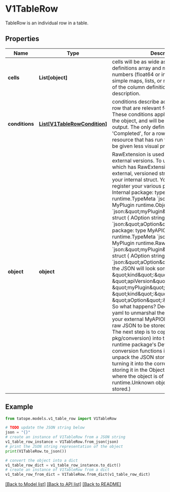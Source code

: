 # V1TableRow

TableRow is an individual row in a table.

## Properties

Name | Type | Description | Notes
------------ | ------------- | ------------- | -------------
**cells** | **List[object]** | cells will be as wide as the column definitions array and may contain strings, numbers (float64 or int64), booleans, simple maps, lists, or null. See the type field of the column definition for a more detailed description. | 
**conditions** | [**List[V1TableRowCondition]**](V1TableRowCondition.md) | conditions describe additional status of a row that are relevant for a human user. These conditions apply to the row, not to the object, and will be specific to table output. The only defined condition type is &#39;Completed&#39;, for a row that indicates a resource that has run to completion and can be given less visual priority. | [optional] 
**object** | **object** | RawExtension is used to hold extensions in external versions.  To use this, make a field which has RawExtension as its type in your external, versioned struct, and Object in your internal struct. You also need to register your various plugin types.  // Internal package:   type MyAPIObject struct {   runtime.TypeMeta &#x60;json:\&quot;,inline\&quot;&#x60;   MyPlugin runtime.Object &#x60;json:\&quot;myPlugin\&quot;&#x60;  }   type PluginA struct {   AOption string &#x60;json:\&quot;aOption\&quot;&#x60;  }  // External package:   type MyAPIObject struct {   runtime.TypeMeta &#x60;json:\&quot;,inline\&quot;&#x60;   MyPlugin runtime.RawExtension &#x60;json:\&quot;myPlugin\&quot;&#x60;  }   type PluginA struct {   AOption string &#x60;json:\&quot;aOption\&quot;&#x60;  }  // On the wire, the JSON will look something like this:   {   \&quot;kind\&quot;:\&quot;MyAPIObject\&quot;,   \&quot;apiVersion\&quot;:\&quot;v1\&quot;,   \&quot;myPlugin\&quot;: {    \&quot;kind\&quot;:\&quot;PluginA\&quot;,    \&quot;aOption\&quot;:\&quot;foo\&quot;,   },  }  So what happens? Decode first uses json or yaml to unmarshal the serialized data into your external MyAPIObject. That causes the raw JSON to be stored, but not unpacked. The next step is to copy (using pkg/conversion) into the internal struct. The runtime package&#39;s DefaultScheme has conversion functions installed which will unpack the JSON stored in RawExtension, turning it into the correct object type, and storing it in the Object. (TODO: In the case where the object is of an unknown type, a runtime.Unknown object will be created and stored.) | [optional] 

## Example

```python
from tatope.models.v1_table_row import V1TableRow

# TODO update the JSON string below
json = "{}"
# create an instance of V1TableRow from a JSON string
v1_table_row_instance = V1TableRow.from_json(json)
# print the JSON string representation of the object
print(V1TableRow.to_json())

# convert the object into a dict
v1_table_row_dict = v1_table_row_instance.to_dict()
# create an instance of V1TableRow from a dict
v1_table_row_from_dict = V1TableRow.from_dict(v1_table_row_dict)
```
[[Back to Model list]](../README.md#documentation-for-models) [[Back to API list]](../README.md#documentation-for-api-endpoints) [[Back to README]](../README.md)


